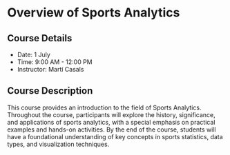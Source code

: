 # Overview of Sports Analytics

## Course Details

* Date: 1 July
* Time: 9:00 AM - 12:00 PM
* Instructor: Martí Casals

## Course Description
This course provides an introduction to the field of Sports Analytics. Throughout the course, participants will explore the history, significance, and applications of sports analytics, with a special emphasis on practical examples and hands-on activities. By the end of the course, students will have a foundational understanding of key concepts in sports statistics, data types, and visualization techniques.
